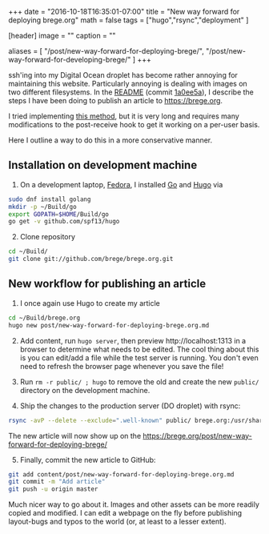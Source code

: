 +++
date = "2016-10-18T16:35:01-07:00"
title = "New way forward for deploying brege.org"
math = false
tags = ["hugo","rsync","deployment"
]

[header]
image = ""
caption = ""

aliases = [
        "/post/new-way-forward-for-deploying-brege/",
        "/post/new-way-forward-for-developing-brege/"
]
+++

ssh'ing into my Digital Ocean droplet has become rather annoying for maintaining this website.  Particularly annoying is dealing with images on two different filesystems.  In the [README](https://github.com/brege/brege.org/blob/master/README.md) (commit [1a0ee5a](https://github.com/brege/brege.org/commit/1a0ee5a1a946bf5ee574a4593e4e6b22d35607e3)), I describe the steps I have been doing to publish an article to https://brege.org. 

I tried implementing [this method](https://www.digitalocean.com/community/tutorials/how-to-deploy-a-hugo-site-to-production-with-git-hooks-on-ubuntu-14-04), but it is very long and requires many modifications to the post-receive hook to get it working on a per-user basis.

Here I outline a way to do this in a more conservative manner.<!--more-->

## Installation on development machine

1. On a development laptop, [Fedora](https://getfedora.org/), I installed [Go](https://golang.org/) and [Hugo](https://gohugo.io) via
``` bash
sudo dnf install golang
mkdir -p ~/Build/go
export GOPATH=$HOME/Build/go
go get -v github.com/spf13/hugo
```

2. Clone repository 
``` bash
cd ~/Build/
git clone git://github.com/brege/brege.org.git
```

## New workflow for publishing an article

1. I once again use Hugo to create my article
``` bash
cd ~/Build/brege.org
hugo new post/new-way-forward-for-deploying-brege.org.md
```

2. Add content, run `hugo server`, then preview http://localhost:1313 in a browser to determine what needs to be edited.  The cool thing about this is you can edit/add a file while the test server is running. You don't even need to refresh the browser page whenever you save the file!

3. Run `rm -r public/ ; hugo` to remove the old and create the new `public/` directory on the development machine.

4. Ship the changes to the production server (DO droplet) with rsync: 
``` bash
rsync -avP --delete --exclude=".well-known" public/ brege.org:/usr/share/nginx/brege.org/
```
The new article will now show up on the https://brege.org/post/new-way-forward-for-deploying-brege/

5. Finally, commit the new article to GitHub: 
``` bash
git add content/post/new-way-forward-for-deploying-brege.org.md
git commit -m "Add article"
git push -u origin master
```

Much nicer way to go about it.  Images and other assets can be more readily copied and modified.  I can edit a webpage on the fly before publishing layout-bugs and typos to the world (or, at least to a lesser extent).
